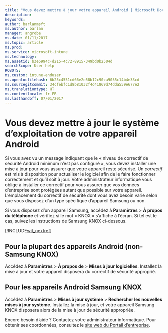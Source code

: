 ```yaml
---
title: "Vous devez mettre à jour votre appareil Android | Microsoft Docs"
description: 
keywords: 
author: barlanmsft
ms.author: barlan
manager: angrobe
ms.date: 01/11/2017
ms.topic: article
ms.prod: 
ms.service: microsoft-intune
ms.technology: 
ms.assetid: b3e5994c-d215-4c72-8915-349bd0b2504d
searchScope: User help
ROBOTS: 
ms.custom: intune-enduser
ms.openlocfilehash: 6b25c4551cd66e2e58b12c90ca9055c14b4e33cd
ms.sourcegitcommit: 34cfebfc1d8b81032f4d41869d74dda559e677e2
ms.translationtype: HT
ms.contentlocale: fr-FR
ms.lasthandoff: 07/01/2017
---
```

# <a name="you-need-to-update-your-android-devices-operating-system"></a>Vous devez mettre à jour le système d’exploitation de votre appareil Android

Si vous avez vu un message indiquant que le « niveau de correctif de sécurité Android minimum n’est pas configuré », vous devez installer une mise à jour pour vous assurer que votre appareil reste sécurisé. Un _correctif_ est mis à disposition pour actualiser le logiciel afin de le faire fonctionner correctement et qu’il soit à jour. Votre administrateur informatique vous oblige à installer ce correctif pour vous assurer que vos données d’entreprise sont protégées autant que possible sur votre appareil. L’emplacement du correctif de sécurité dont vous avez besoin varie selon que vous disposez d’un type spécifique d’appareil Samsung ou non.

Si vous disposez d’un appareil Samsung, accédez à **Paramètres** > **À propos du téléphone** et vérifiez si le mot « KNOX » s’affiche à l’écran. Si tel est le cas, suivez les instructions de Samsung KNOX ci-dessous.

[!INCLUDE[wit_nextref](includes/end-user-os-update-guidance.md)]

## <a name="for-most-android-devices-non-samsung-knox"></a>Pour la plupart des appareils Android (non-Samsung KNOX)

Accédez à **Paramètres** > **À propos de** > **Mises à jour logicielles**. Installez la mise à jour et votre appareil disposera du correctif de sécurité approprié.

## <a name="for-samsung-knox-android-devices"></a>Pour les appareils Android Samsung KNOX

Accédez à **Paramètres** > **Mises à jour système** > **Rechercher les nouvelles mises à jour système**. Installez la mise à jour, et votre appareil Samsung KNOX disposera alors de la mise à jour de sécurité appropriée.



Encore besoin d’aide ? Contactez votre administrateur informatique. Pour obtenir ses coordonnées, consultez le [site web du Portail d’entreprise](http://portal.manage.microsoft.com).
